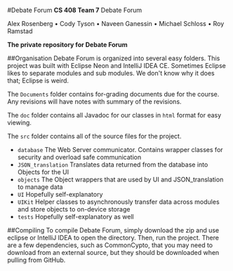 #Debate Forum
**CS 408 Team 7** Debate Forum

Alex Rosenberg • Cody Tyson • Naveen Ganessin • Michael Schloss • Roy Ramstad

**The private repository for Debate Forum**

##Organisation
Debate Forum is organized into several easy folders.  This project was built with Eclipse Neon and IntelliJ IDEA CE.  Sometimes Eclipse likes to separate modules and sub modules.  We don't know why it does that; Eclipse is weird.

The `Documents` folder contains for-grading documents due for the course.  Any revisions will have notes with summary of the revisions.

The `doc` folder contains all Javadoc for our classes in `html` format for easy viewing.

The `src` folder contains all of the source files for the project.

* `database`           The Web Server communicator.  Contains wrapper classes for security and overload safe communication
* `JSON_translation`   Translates data returned from the database into Objects for the UI
* `objects`            The Object wrappers that are used by UI and JSON_translation to manage data
* `UI`                 Hopefully self-explanatory
* `UIKit`              Helper classes to asynchronously transfer data across modules and store objects to on-device storage
* `tests`              Hopefully self-explanatory as well

##Compiling
To compile Debate Forum, simply download the zip and use eclipse or IntelliJ IDEA to open the directory.  Then, run the project.  There are a few dependencies, such as CommonCypto, that you may need to download from an external source, but they should be downloaded when pulling from GitHub.

